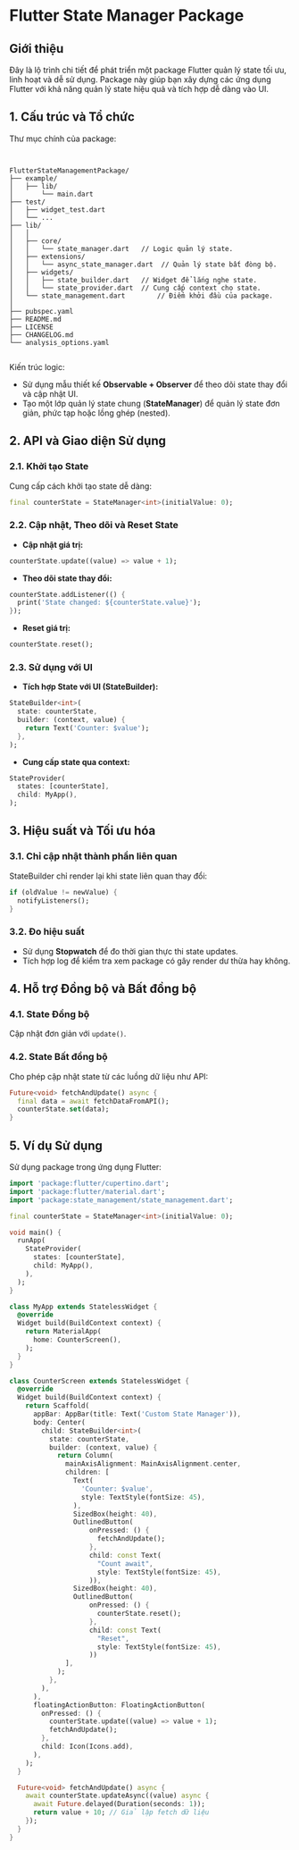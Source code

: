 # Flutter State Manager Package

## Giới thiệu

Đây là lộ trình chi tiết để phát triển một package Flutter quản lý state tối ưu, linh hoạt và dễ sử dụng. Package này giúp bạn xây dựng các ứng dụng Flutter với khả năng quản lý state hiệu quả và tích hợp dễ dàng vào UI.

## 1. Cấu trúc và Tổ chức

Thư mục chính của package:

```


FlutterStateManagementPackage/
├── example/
│   ├── lib/
│       └── main.dart
├── test/
│   ├── widget_test.dart
│   └── ...
├── lib/
│   │
│   ├── core/
│   │   └── state_manager.dart   // Logic quản lý state.
│   ├── extensions/
│   │   └── async_state_manager.dart  // Quản lý state bất đòng bộ.
│   ├── widgets/
│   │   ├── state_builder.dart   // Widget để lắng nghe state.
│   │   └── state_provider.dart  // Cung cấp context cho state.
│   └── state_management.dart        // Điểm khởi đầu của package.
│  
├── pubspec.yaml
├── README.md
├── LICENSE
├── CHANGELOG.md
└── analysis_options.yaml


```

Kiến trúc logic:

- Sử dụng mẫu thiết kế **Observable + Observer** để theo dõi state thay đổi và cập nhật UI.
- Tạo một lớp quản lý state chung (**StateManager**) để quản lý state đơn giản, phức tạp hoặc lồng ghép (nested).

## 2. API và Giao diện Sử dụng

### 2.1. Khởi tạo State

Cung cấp cách khởi tạo state dễ dàng:

```dart
final counterState = StateManager<int>(initialValue: 0);
```

### 2.2. Cập nhật, Theo dõi và Reset State

- **Cập nhật giá trị:**

```dart
counterState.update((value) => value + 1);
```

- **Theo dõi state thay đổi:**

```dart
counterState.addListener(() {
  print('State changed: ${counterState.value}');
});
```

- **Reset giá trị:**

```dart
counterState.reset();
```

### 2.3. Sử dụng với UI

- **Tích hợp State với UI (StateBuilder):**

```dart
StateBuilder<int>(
  state: counterState,
  builder: (context, value) {
    return Text('Counter: $value');
  },
);
```

- **Cung cấp state qua context:**

```dart
StateProvider(
  states: [counterState],
  child: MyApp(),
);
```

## 3. Hiệu suất và Tối ưu hóa

### 3.1. Chỉ cập nhật thành phần liên quan

StateBuilder chỉ render lại khi state liên quan thay đổi:

```dart
if (oldValue != newValue) {
  notifyListeners();
}
```

### 3.2. Đo hiệu suất

- Sử dụng **Stopwatch** để đo thời gian thực thi state updates.
- Tích hợp log để kiểm tra xem package có gây render dư thừa hay không.

## 4. Hỗ trợ Đồng bộ và Bất đồng bộ

### 4.1. State Đồng bộ

Cập nhật đơn giản với `update()`.

### 4.2. State Bất đồng bộ

Cho phép cập nhật state từ các luồng dữ liệu như API:

```dart
Future<void> fetchAndUpdate() async {
  final data = await fetchDataFromAPI();
  counterState.set(data);
}
```

## 5. Ví dụ Sử dụng

Sử dụng package trong ứng dụng Flutter:

```dart
import 'package:flutter/cupertino.dart';
import 'package:flutter/material.dart';
import 'package:state_management/state_management.dart';

final counterState = StateManager<int>(initialValue: 0);

void main() {
  runApp(
    StateProvider(
      states: [counterState],
      child: MyApp(),
    ),
  );
}

class MyApp extends StatelessWidget {
  @override
  Widget build(BuildContext context) {
    return MaterialApp(
      home: CounterScreen(),
    );
  }
}

class CounterScreen extends StatelessWidget {
  @override
  Widget build(BuildContext context) {
    return Scaffold(
      appBar: AppBar(title: Text('Custom State Manager')),
      body: Center(
        child: StateBuilder<int>(
          state: counterState,
          builder: (context, value) {
            return Column(
              mainAxisAlignment: MainAxisAlignment.center,
              children: [
                Text(
                  'Counter: $value',
                  style: TextStyle(fontSize: 45),
                ),
                SizedBox(height: 40),
                OutlinedButton(
                    onPressed: () {
                      fetchAndUpdate();
                    },
                    child: const Text(
                      "Count await",
                      style: TextStyle(fontSize: 45),
                    )),
                SizedBox(height: 40),
                OutlinedButton(
                    onPressed: () {
                      counterState.reset();
                    },
                    child: const Text(
                      "Reset",
                      style: TextStyle(fontSize: 45),
                    ))
              ],
            );
          },
        ),
      ),
      floatingActionButton: FloatingActionButton(
        onPressed: () {
          counterState.update((value) => value + 1);
          fetchAndUpdate();
        },
        child: Icon(Icons.add),
      ),
    );
  }

  Future<void> fetchAndUpdate() async {
    await counterState.updateAsync((value) async {
      await Future.delayed(Duration(seconds: 1));
      return value + 10; // Giả lập fetch dữ liệu
    });
  }
}

```

[//]: # (## 6. Tài liệu)

[//]: # ()
[//]: # (Tài liệu đi kèm cần làm rõ:)

[//]: # ()
[//]: # (- Cách khởi tạo state và tích hợp UI.)

[//]: # (- Mô tả API chính &#40;StateManager, StateBuilder, StateProvider&#41;.)

[//]: # (- Hướng dẫn sử dụng state phức tạp &#40;map, list, hoặc nested&#41;.)

[//]: # ()
[//]: # (## 7. Kiểm thử)

[//]: # ()
[//]: # (Viết test cho các trường hợp:)

[//]: # ()
[//]: # (- State thay đổi giá trị.)

[//]: # (- UI được cập nhật chính xác.)

[//]: # (- Đồng bộ/bất đồng bộ hoạt động đúng.)

[//]: # (- Kiểm tra rò rỉ bộ nhớ và hiệu suất khi có nhiều state.)

[//]: # ()
[//]: # (---)

[//]: # ()
[//]: # (Với cách tiếp cận trên, bạn có thể phát triển một package state manager tối ưu, dễ dùng và linh hoạt cho các ứng dụng Flutter.)
